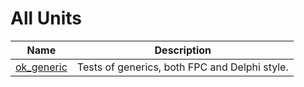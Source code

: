 # All Units


| Name | Description |
|---|---|
| [ok_generic](ok_generic.md) | Tests of generics, both FPC and Delphi style. |

